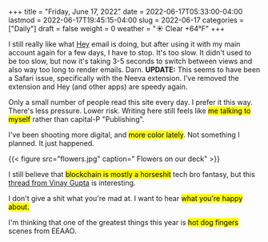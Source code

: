 +++
title = "Friday, June 17, 2022"
date = 2022-06-17T05:33:00-04:00
lastmod = 2022-06-17T19:45:15-04:00
slug = 2022-06-17
categories = ["Daily"]
draft = false
weight = 0
weather = "☀️ Clear +64°F"
+++

I still really like what [Hey](https://www.hey.com) email is doing, but after using it with my main account again for a few days, I have to stop. It's too slow. It didn't used to be too slow, but now it's taking 3-5 seconds to switch between views and also way too long to render emails. Darn. **UPDATE:** This seems to have been a Safari issue, specifically with the Neeva extension. I've removed the extension and Hey (and other apps) are speedy again.

Only a small number of people read this site every day. I prefer it this way. There's less pressure. Lower risk. Writing here still feels like <mark>me talking to myself</mark> rather than capital-P "Publishing".

I've been shooting more digital, and <mark>more color lately</mark>. Not something I planned. It just happened.

{{< figure src="flowers.jpg" caption=" Flowers on our deck" >}}


I still believe that <mark>blockchain is mostly a horseshit</mark> tech bro fantasy, but this [thread from Vinay Gupta](https://twitter.com/leashless/status/1537602510935973888) is interesting.

I don't give a shit what you're mad at. I want to hear <mark>what you're happy about.</mark>

I'm thinking that one of the  greatest things this year is <mark>hot dog fingers</mark> scenes from EEAAO.

[//]: # "Exported with love from a post written in Org mode"
[//]: # "- https://github.com/kaushalmodi/ox-hugo"
